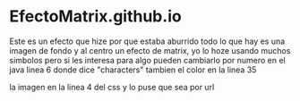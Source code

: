 # EfectoMatrix.github.io
Este es un efecto que hize por que estaba aburrido todo lo que hay es una imagen de fondo y al centro un efecto de matrix, yo lo hoze usando muchos simbolos pero si les interesa para algo pueden cambiarlo por numero en el java
linea 6 donde dice "characters" tambien el color  en la linea 35

la imagen en la linea 4 del css y lo puse que sea por url
